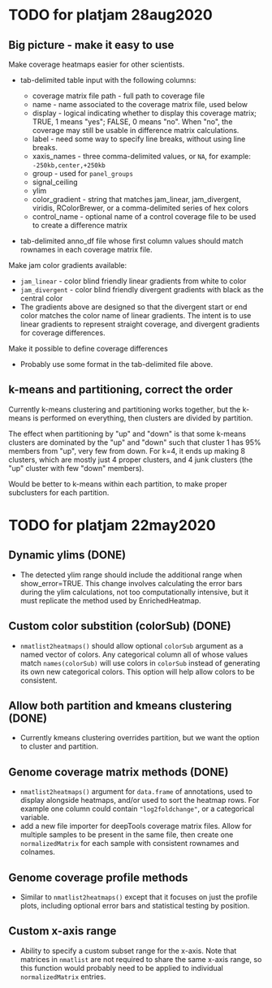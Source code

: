 # TODO for platjam 28aug2020

## Big picture - make it easy to use

Make coverage heatmaps easier for other scientists.

* tab-delimited table input with the following columns:

   * coverage matrix file path - full path to coverage file
   * name - name associated to the coverage matrix file, used below
   * display - logical indicating whether to display this coverage
   matrix; TRUE, 1 means "yes"; FALSE, 0 means "no". When "no", the
   coverage may still be usable in difference matrix calculations.
   * label - need some way to specify line breaks, without using line breaks.
   * xaxis_names - three comma-delimited values, or `NA`, for example:
   `-250kb,center,+250kb`
   * group - used for `panel_groups`
   * signal_ceiling
   * ylim
   * color_gradient - string that matches jam_linear, jam_divergent,
   viridis, RColorBrewer, or a comma-delimited series of hex colors
   * control_name - optional name of a control coverage file to be used
   to create a difference matrix

* tab-delimited anno_df file whose first column values should match
rownames in each coverage matrix file.

Make jam color gradients available:

   * `jam_linear` - color blind friendly linear gradients
   from white to color
   * `jam_divergent` - color blind friendly divergent gradients
   with black as the central color
   * The gradients above are designed so that the divergent
   start or end color matches the color name of linear gradients.
   The intent is to use linear gradients to represent straight
   coverage, and divergent gradients for coverage differences.

Make it possible to define coverage differences

* Probably use some format in the tab-delimited file above.


## k-means and partitioning, correct the order

Currently k-means clustering and partitioning works together,
but the k-means is performed on everything, then clusters are
divided by partition.

The effect when partitioning by "up" and "down" is that some
k-means clusters are dominated by the "up" and "down" such
that cluster 1 has 95% members from "up", very few from down.
For k=4, it ends up making 8 clusters, which are mostly just
4 proper clusters, and 4 junk clusters (the "up" cluster with few
"down" members).

Would be better to k-means within each partition, to make proper
subclusters for each partition.

# TODO for platjam 22may2020

## Dynamic ylims (DONE)

* The detected ylim range should include the additional
range when show_error=TRUE. This change involves calculating
the error bars during the ylim calculations, not too
computationally intensive, but it must replicate the
method used by EnrichedHeatmap.

## Custom color substition (colorSub) (DONE)

* `nmatlist2heatmaps()` should allow optional `colorSub`
argument as a named vector of colors. Any categorical column
all of whose values match `names(colorSub)` will use colors
in `colorSub` instead of generating its own new categorical
colors. This option will help allow colors to be consistent.

## Allow both partition and kmeans clustering (DONE)

* Currently kmeans clustering overrides partition, but we
want the option to cluster and partition.

## Genome coverage matrix methods (DONE)

* `nmatlist2heatmaps()` argument for `data.frame` of annotations,
used to display alongside heatmaps, and/or used to sort the heatmap
rows. For example one column could contain `"log2foldchange"`,
or a categorical variable.
* add a new file importer for deepTools coverage matrix files.
Allow for multiple samples to be present in the same file, then
create one `normalizedMatrix` for each sample with consistent
rownames and colnames.

## Genome coverage profile methods

* Similar to `nmatlist2heatmaps()` except that it focuses on
just the profile plots, including optional error bars and
statistical testing by position.

## Custom x-axis range

* Ability to specify a custom subset range for the x-axis.
Note that matrices in `nmatlist` are not required to share
the same x-axis range, so this function would probably
need to be applied to individual `normalizedMatrix` entries.
